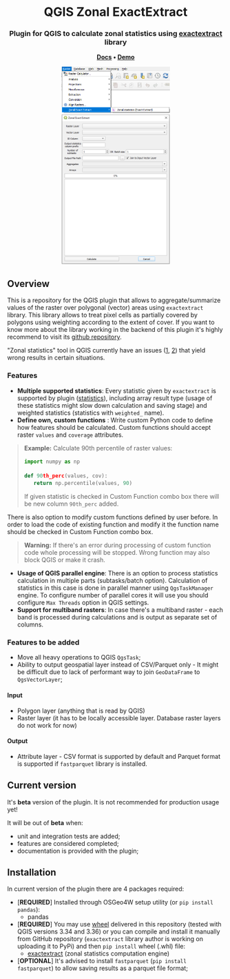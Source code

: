 <h1 align="center">
	QGIS Zonal ExactExtract
</h1>

<h3 align="center">
	Plugin for QGIS to calculate zonal statistics using <a href="https://github.com/isciences/exactextract/tree/master">exactextract</a> library
</h3>

<p align="center">
	<strong>
		<a href="placeholder">Docs</a>
		•
		<a href="placeholder">Demo</a>
	</strong>
</p>

<p align="center">
<img src="media/raster_menu.png" alt="Image of the qgis raster menu with zonal exactextract option" width=50%>
<img src="media/plugin_window.png" alt="Image of the plugin window in QGIS" width=50%>

</p>

## Overview
This is a repository for the QGIS plugin that allows to aggregate/summarize values of the raster over polygonal (vector) areas using ``exactextract`` library. This library allows to treat pixel cells as partially covered by polygons using weighting according to the extent of cover. If you want to know more about the library working in the backend of this plugin it's highly recommend to visit its <a href="https://github.com/isciences/exactextract/tree/master"> github repository</a>.

"Zonal statistics" tool in QGIS currently have an issues (<a href="https://github.com/qgis/QGIS/issues/52223">1</a>, <a href="https://github.com/qgis/QGIS/issues/38273">2</a>) that yield wrong results in certain situations.

### Features
- **Multiple supported statistics**: Every statistic given by ``exactextract`` is supported by plugin (<a href="https://github.com/isciences/exactextract?tab=readme-ov-file#supported-statistics">statistics</a>), including array result type (usage of these statistics might slow down calculation and saving stage) and weighted statistics (statistics with `weighted_` name).
- **Define own, custom functions** : Write custom Python code to define how features should be calculated. Custom functions should accept raster `values` and `coverage` attributes.
> **Example:**  Calculate 90th percentile of raster values:
> ```python
>import numpy as np
>
>def 90th_perc(values, cov):
>    return np.percentile(values, 90)
> ```
> If given statistic is checked in Custom Function combo box there will be new column `90th_perc` added.

There is also option to modify custom functions defined by user before. In order to load the code of existing function and modify it the function name should be checked in Custom Function combo box.

> **Warning:** If there's an error during processing of custom function code whole processing will be stopped. Wrong function may also block QGIS or make it crash.
- **Usage of QGIS parallel engine**: There is an option to process statistics calculation in multiple parts (subtasks/batch option). Calculation of statistics in this case is done in parallel manner using ``QgsTaskManager`` engine. To configure number of parallel cores it will use you should configure `Max Threads` option in QGIS settings.
- **Support for multiband rasters**: In case there's a multiband raster - each band is processed during calculations and is output as separate set of columns.

### Features to be added
- Move all heavy operations to QGIS ``QgsTask``;
- Ability to output geospatial layer instead of CSV/Parquet only - It might be difficult due to lack of performant way to join `GeoDataFrame` to `QgsVectorLayer`;

#### Input
- Polygon layer (anything that is read by QGIS)
- Raster layer (it has to be locally accessible layer. Database raster layers do not work for now)

#### Output
- Attribute layer - CSV format is supported by default and Parquet format is supported if `fastparquet` library is installed.

## Current version
It's **beta** version of the plugin. It  is not recommended for production usage yet! 

It will be out of **beta** when:
- unit and integration tests are added;
- features are considered  completed;
- documentation is provided with the plugin;

## Installation

In current version of the plugin there are 4 packages required:
- [**REQUIRED**] Installed through OSGeo4W setup utility (or `pip install pandas`):
  - pandas
- [**REQUIRED**] You may use <a href="https://github.com/JakubCha/exactextract_qgis/tree/main/requirements">wheel</a> delivered in this repository (tested with QGIS versions 3.34 and 3.36) or you can compile and install it manually from GitHub repository (``exactextract`` library author is working on uploading it to PyPi) and then ``pip install`` wheel (.whl) file:
  - <a href="https://github.com/isciences/exactextract/tree/master/python">exactextract</a> (zonal statistics computation engine)
- [**OPTIONAL**] It's advised to install `fastparquet` (`pip install fastparquet`) to allow saving  results as a parquet file format;
